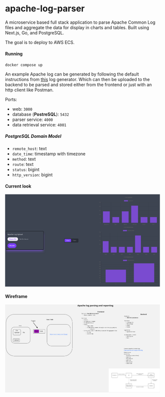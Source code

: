 # apache-log-parser

A microservice based full stack application to parse Apache Common Log files and aggregate the data for display in charts and tables.
Built using Next.js, Go, and PostgreSQL.

The goal is to deploy to AWS ECS.

#### Running

`docker compose up`

An example Apache log can be generated by following the default instructions from [this](https://github.com/mingrammer/flog) log generator.
Which can then be uploaded to the backend to be parsed and stored either from the frontend or just with an http client like Postman.

Ports:

- web: `3000`
- database (**PostreSQL**): `5432`
- parser service: `4000`
- data retrieval service: `4001`

##### PostgreSQL Domain Model

- `remote_host`: text
- `date_time`: timestamp with timezone
- `method`: text
- `route`: text
- `status`: bigint
- `http_version`: bigint

#### Current look

![website](./docs/homepage.png)

#### Wireframe

![wireframe](./docs/wireframe.png)
